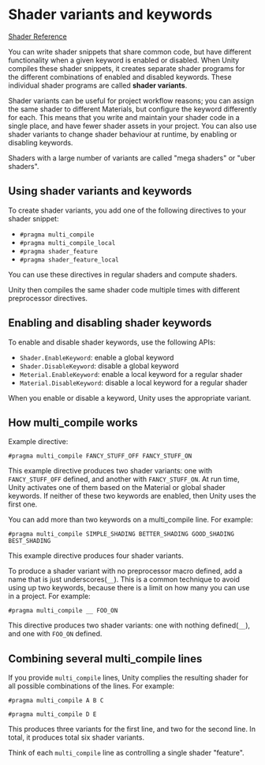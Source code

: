 # Shader variants and keywords

[Shader Reference](https://docs.unity3d.com/Manual/SL-MultipleProgramVariants.html)

You can write shader snippets that share common code, but have different functionality when a given keyword is enabled or disabled. When Unity compiles these shader snippets, it creates separate shader programs for the different combinations of enabled and disabled keywords. These individual shader programs are called **shader variants**.

Shader variants can be useful for project workflow reasons; you can assign the same shader to different Materials, but configure the keyword differently for each. This means that you write and maintain your shader code in a single place, and have fewer shader assets in your project. You can also use shader variants to change shader behaviour at runtime, by enabling or disabling keywords.

Shaders with a large number of variants are called "mega shaders" or "uber shaders".

## Using shader variants and keywords

To create shader variants, you add one of the following directives to your shader snippet:

- `#pragma multi_compile`
- `#pragma multi_compile_local`
- `#pragma shader_feature`
- `#pragma shader_feature_local`

You can use these directives in regular shaders and compute shaders.

Unity then compiles the same shader code multiple times with different preprocessor directives.

## Enabling and disabling shader keywords

To enable and disable shader keywords, use the following APIs:

- `Shader.EnableKeyword`: enable a global keyword
- `Shader.DisableKeyword`: disable a global keyword
- `Meterial.EnableKeyword`: enable a local keyword for a regular shader
- `Material.DisableKeyword`: disable a local keyword for a regular shader

When you enable or disable a keyword, Unity uses the appropriate variant.

## How multi_compile works

Example directive:

`#pragma multi_compile FANCY_STUFF_OFF FANCY_STUFF_ON`

This example directive produces two shader variants: one with `FANCY_STUFF_OFF` defined, and another with `FANCY_STUFF_ON`. At run time, Unity activates one of them based on the Material or global shader keywords. If neither of these two keywords are enabled, then Unity uses the first one. 

You can add more than two keywords on a multi_compile line. For example:

`#pragma multi_compile SIMPLE_SHADING BETTER_SHADING GOOD_SHADING BEST_SHADING`

This example directive produces four shader variants.

To produce a shader variant with no preprocessor macro defined, add a name that is just underscores(`__`). This is a common technique to avoid using up two keywords, because there is a limit on how many you can use in a project. For example:

`#pragma multi_compile __ FOO_ON`

This directive produces two shader variants: one with nothing defined(`__`), and one with `FOO_ON` defined.

## Combining several multi_compile lines

If you provide `multi_compile` lines, Unity complies the resulting shader for all possible combinations of the lines. For example:

`#pragma multi_compile A B C`

`#pragma multi_compile D E`

This produces three variants for the first line, and two for the second line. In total, it produces total six shader variants.

Think of each `multi_compile` line as controlling a single shader "feature". 
